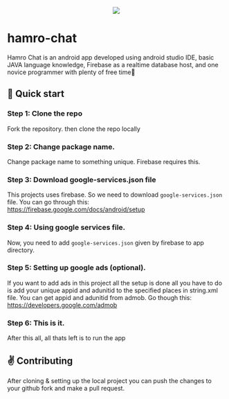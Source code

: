 <p align= "center">
<img src="https://github.com/sauravgautam320/hamro-chat/blob/master/app/src/main/res/mipmap-hdpi/ic_launcher_round.png?=true" /> </p>

<p align = "center">
<h1> hamro-chat </h1> </p>
Hamro Chat is an android app developed using android studio IDE, basic JAVA language knowledge, Firebase as a realtime database host, and one novice programmer with plenty of free time🤣

## :rocket: Quick start

### Step 1: Clone the repo
Fork the repository. then clone the repo locally

### Step 2: Change package name.
Change package name to something unique. Firebase requires this.

### Step 3: Download google-services.json file
This projects uses firebase. So we need to download `google-services.json` file.
You can go through this: https://firebase.google.com/docs/android/setup

### Step 4: Using google services file.
Now, you need to add `google-services.json` given by firebase to app directory.

### Step 5: Setting up google ads (optional).
If you want to add ads in this project all the setup is done all you have to do is add your unique appid and adunitid to the specified places in string.xml file.
You can get appid and adunitid from admob. Go though this: https://developers.google.com/admob

### Step 6: This is it.
After this all, all thats left is to run the app

## :v: Contributing
After cloning & setting up the local project you can push the changes to your github fork and make a pull request.
